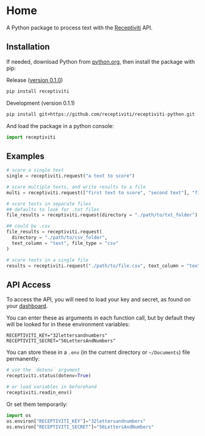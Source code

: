 # Home

A Python package to process text with the <a href="https://www.receptiviti.com" rel="noreferrer" target="_blank">Receptiviti</a> API.

## Installation

If needed, download Python from <a href="https://www.python.org/downloads" rel="noreferrer" target="_blank">python.org</a>, then install the package with pip:

Release (<a href="https://pypi.org/project/receptiviti/0.1.0" rel="noreferrer" target="_blank">version 0.1.0</a>)

```sh
pip install receptiviti
```

Development (version 0.1.1)

```sh
pip install git+https://github.com/receptiviti/receptiviti-python.git
```

And load the package in a python console:

```py
import receptiviti
```

## Examples

```py
# score a single text
single = receptiviti.request("a text to score")

# score multiple texts, and write results to a file
multi = receptiviti.request(["first text to score", "second text"], "filename.csv")

# score texts in separate files
## defaults to look for .txt files
file_results = receptiviti.request(directory = "./path/to/txt_folder")

## could be .csv
file_results = receptiviti.request(
  directory = "./path/to/csv_folder",
  text_column = "text", file_type = "csv"
)

# score texts in a single file
results = receptiviti.request("./path/to/file.csv", text_column = "text")
```

## API Access

To access the API, you will need to load your key and secret, as found on your <a href="https://dashboard.receptiviti.com" rel="noreferrer" target="_blank">dashboard</a>.

You can enter these as arguments in each function call, but by default they will be looked for in these environment variables:

```
RECEPTIVITI_KEY="32lettersandnumbers"
RECEPTIVITI_SECRET="56LettersAndNumbers"
```

You can store these in a `.env` (in the current directory or `~/Documents`) file permanently:

```py
# use the `dotenv` argument
receptiviti.status(dotenv=True)

# or load variables in beforehand
receptiviti.readin_env()
```

Or set them temporarily:

```py
import os
os.environ["RECEPTIVITI_KEY"]="32lettersandnumbers"
os.environ["RECEPTIVITI_SECRET"]="56LettersAndNumbers"
```
